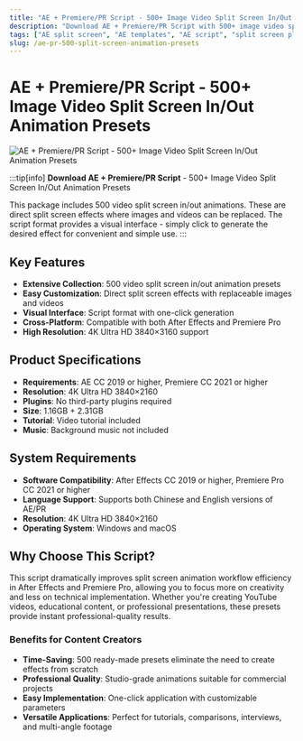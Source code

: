```yaml
---
title: "AE + Premiere/PR Script - 500+ Image Video Split Screen In/Out Animation Presets"
description: "Download AE + Premiere/PR Script with 500+ image video split screen in/out animation presets. Perfect for creating professional split screen effects."
tags: ["AE split screen", "AE templates", "AE script", "split screen plugin", "video split screen", "after effects", "premiere", "videohive", "tool asset pack", "plugins", "premium assets"]
slug: /ae-pr-500-split-screen-animation-presets
---
```

<!--Above is Setting Part-generate depend on content meet Google Seo, you need to balance automation efficiency with Google’s core ranking factors—especially E-E-A-T (Experience, Expertise, Authoritativeness, Trustworthiness), -->

<!--First Part-This is Title -->
# AE + Premiere/PR Script - 500+ Image Video Split Screen In/Out Animation Presets

<!--Second Part-This is First Banner -->
![AE + Premiere/PR Script - 500+ Image Video Split Screen In/Out Animation Presets](https://www.gfxcamp.com/wp-content/uploads/2021/10/Multi-Screen-Layouts-Pack.jpg)

:::tip[info]
**Download AE + Premiere/PR Script** - 500+ Image Video Split Screen In/Out Animation Presets

This package includes 500 video split screen in/out animations. These are direct split screen effects where images and videos can be replaced. The script format provides a visual interface - simply click to generate the desired effect for convenient and simple use.
:::

## Key Features

- **Extensive Collection**: 500 video split screen in/out animation presets
- **Easy Customization**: Direct split screen effects with replaceable images and videos
- **Visual Interface**: Script format with one-click generation
- **Cross-Platform**: Compatible with both After Effects and Premiere Pro
- **High Resolution**: 4K Ultra HD 3840×3160 support

## Product Specifications

- **Requirements**: AE CC 2019 or higher, Premiere CC 2021 or higher
- **Resolution**: 4K Ultra HD 3840×2160
- **Plugins**: No third-party plugins required
- **Size**: 1.16GB + 2.31GB
- **Tutorial**: Video tutorial included
- **Music**: Background music not included

## System Requirements

- **Software Compatibility**: After Effects CC 2019 or higher, Premiere Pro CC 2021 or higher
- **Language Support**: Supports both Chinese and English versions of AE/PR
- **Resolution**: 4K Ultra HD 3840×2160
- **Operating System**: Windows and macOS

## Why Choose This Script?

This script dramatically improves split screen animation workflow efficiency in After Effects and Premiere Pro, allowing you to focus more on creativity and less on technical implementation. Whether you're creating YouTube videos, educational content, or professional presentations, these presets provide instant professional-quality results.

### Benefits for Content Creators

- **Time-Saving**: 500 ready-made presets eliminate the need to create effects from scratch
- **Professional Quality**: Studio-grade animations suitable for commercial projects
- **Easy Implementation**: One-click application with customizable parameters
- **Versatile Applications**: Perfect for tutorials, comparisons, interviews, and multi-angle footage